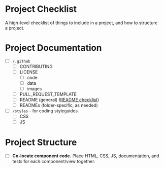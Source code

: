 # Project Checklist

A high-level checklist of things to include in a project, and how to structure a project.

# Project Documentation

- [ ] `/.github`
  - [ ] CONTRIBUTING
  - [ ] LICENSE
    - [ ] code
    - [ ] data
    - [ ] images
  - [ ] PULL_REQUEST_TEMPLATE
  - [ ] README (general) ([README checklist][1])
  - [ ] READMEs (folder-specific, as needed)
- [ ] `/styles` - for coding styleguides
  - [ ] CSS
  - [ ] JS

# Project Structure

- [ ] **Co-locate component code.** Place HTML, CSS, JS, documentation, and tests for each component/view together.

[1]: https://github.com/dwhieb/utilities/blob/master/checklists/readme.md
